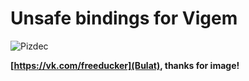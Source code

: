 # Unsafe bindings for Vigem

![Pizdec](https://sun9-26.userapi.com/WHAWiCiekBAWAX1TMgbzZ3oYLQzKvWXi18MR-A/9oxMwau2nEM.jpg)

__[https://vk.com/freeducker](Bulat), thanks for image!__